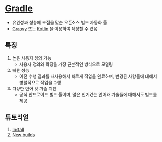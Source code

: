 # [Gradle](https://docs.gradle.org/current/userguide/userguide.html)
- 유연성과 성능에 초점을 맞춘 오픈소스 빌드 자동화 툴
- [Groovy](https://groovy-lang.org/) 또는 [Kotlin](https://kotlinlang.org/) 을 이용하여 작성할 수 있음

## 특징
1. 높은 사용자 정의 가능
	- 사용자 정의와 확장을 가장 근본적인 방식으로 모델링
2. 빠른 성능
	- 이전 수행 결과를 재사용해서 빠르게 작업을 완료하며, 변경된 사항들에 대해서 병렬적으로 작업을 수행
3. 다양한 언어 및 기술 지원
	- 공식 안드로이드 빌드 툴이며, 많은 인기있는 언어와 기술들에 대해서도 빌드를 제공

## 튜토리얼
1. [Install](./01.Install.md)
1. [New builds](./02.New_builds.md)

